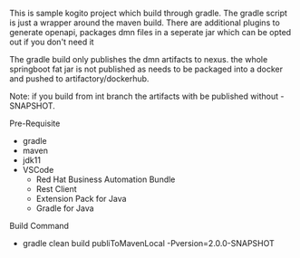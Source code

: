 This is sample kogito project which build through gradle. The gradle script is just a wrapper around the maven build. There are additional plugins to generate openapi, packages dmn files in a seperate jar which can be opted out if you don't need it

The gradle build only publishes the dmn artifacts to nexus. the whole springboot fat jar is not published as needs to be packaged into a docker and pushed to artifactory/dockerhub.

Note: if you build from int branch the artifacts with be published without -SNAPSHOT.

Pre-Requisite
* gradle
* maven
* jdk11
* VSCode
    * Red Hat Business Automation Bundle
    * Rest Client
    * Extension Pack for Java
    * Gradle for Java

Build Command
* gradle clean build publiToMavenLocal -Pversion=2.0.0-SNAPSHOT


